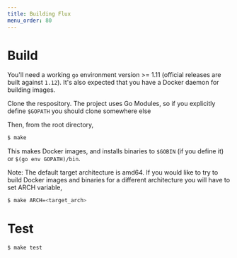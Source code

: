 ```yaml
---
title: Building Flux
menu_order: 80
---
```


# Build

You'll need a working `go` environment version >= 1.11 (official releases are built against `1.12`).
It's also expected that you have a Docker daemon for building images.

Clone the respository. The project uses Go Modules, so if you explicitly define `$GOPATH` you should
clone somewhere else

Then, from the root directory,

```sh
$ make
```

This makes Docker images, and installs binaries to `$GOBIN` (if you define it) or `$(go env GOPATH)/bin`.

Note: The default target architecture is amd64. If you would like to try to build Docker images
and binaries for a different architecture you will have to set ARCH variable,

```sh
$ make ARCH=<target_arch>
```

# Test

```sh
$ make test
```

